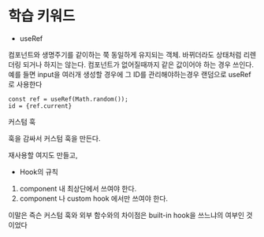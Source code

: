 # 학습 키워드

- useRef

컴포넌트와 생명주기를 같이하는 쭉 동일하게 유지되는 객체. 바뀌더라도 상태처럼 리렌더링 되거나 하지는 않는다.
컴포넌트가 없어질때까지 같은 값이어야 하는 경우 쓰인다. 예를 들면 input을 여러개 생성할 경우에 그 ID를 관리해야하는경우 랜덤으로 useRef로 사용한다

```text
const ref = useRef(Math.random());
id = {ref.current}
```

커스텀 훅

훅을 감싸서 커스텀 훅을 만든다.

재사용할 여지도 만들고,

- Hook의 규칙

1. component 내 최상단에서 쓰여야 한다.
2. component 나 custom hook 에서만 쓰여야 한다.

이말은 즉슨 커스텀 훅와 외부 함수와의 차이점은 built-in hook을 쓰느냐의 여부인 것이었다
